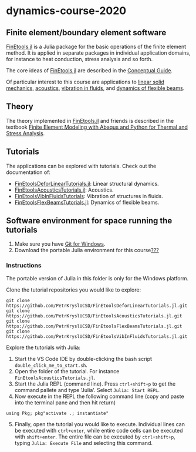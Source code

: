 # dynamics-course-2020

## Finite element/boundary element software

[FinEtools.jl](https://github.com/PetrKryslUCSD/FinEtools.jl) is a Julia package for the basic operations of the finite element method. It is applied in separate packages in individual application domains, for instance to heat conduction, stress analysis and so forth.

The core ideas of [FinEtools.jl](https://github.com/PetrKryslUCSD/FinEtools.jl) are described in the [Conceptual Guide](https://petrkryslucsd.github.io/FinEtools.jl/latest/guide/guide.html#Guide).

Of particular interest to this course are applications to  [linear solid mechanics](https://github.com/PetrKryslUCSD/FinEtoolsDeforLinearTutorials.jl), [acoustics](https://github.com/PetrKryslUCSD/FinEtoolsAcoustics.jl), [vibration in fluids](https://github.com/PetrKryslUCSD/FinEtoolsVibInFluids.jl), and [dynamics of flexible beams](https://github.com/PetrKryslUCSD/FinEtoolsFlexBeams.jl).

## Theory

The theory implemented in [FinEtools.jl](https://github.com/PetrKryslUCSD/FinEtools.jl) and friends is described in the textbook [Finite Element Modeling with Abaqus and Python for Thermal and Stress Analysis](http://hogwarts.ucsd.edu/~pkrysl/femwabaquspython-book/).


## Tutorials

The applications can be explored with tutorials. Check out the documentation of:

- [FinEtoolsDeforLinearTutorials.jl](https://github.com/PetrKryslUCSD/FinEtoolsDeforLinearTutorials.jl): Linear structural dynamics.
- [FinEtoolsAcousticsTutorials.jl](https://github.com/PetrKryslUCSD/FinEtoolsAcousticsTutorials.jl): Acoustics.
- [FinEtoolsVibInFluidsTutorials](https://github.com/PetrKryslUCSD/FinEtoolsVibInFluidsTutorials.jl): Vibration of structures in fluids.
- [FinEtoolsFlexBeamsTutorials.jl](https://github.com/PetrKryslUCSD/FinEtoolsFlexBeamsTutorials.jl): Dynamics of flexible beams.

## Software environment for space running the tutorials

1. Make sure you have [Git for Windows](https://gitforwindows.org/). 
2. Download the portable Julia environment for this course[???]()

### Instructions

The portable version of Julia in this folder is only for the Windows platform.

Clone the tutorial repositories you would like to explore:
```
git clone https://github.com/PetrKryslUCSD/FinEtoolsDeforLinearTutorials.jl.git
git clone https://github.com/PetrKryslUCSD/FinEtoolsAcousticsTutorials.jl.git
git clone https://github.com/PetrKryslUCSD/FinEtoolsFlexBeamsTutorials.jl.git
git clone https://github.com/PetrKryslUCSD/FinEtoolsVibInFluidsTutorials.jl.git
```

Explore the tutorials with Julia:

1. Start the VS Code IDE by double-clicking the bash script `double_click_me_to_start.sh`.
2. Open the folder of the tutorial. For instance `FinEtoolsAcousticsTutorials.jl`. 
3. Start the Julia REPL (command line). Press `ctrl+shift+p` to get the command pallete and type 'Julia'. Select `Julia: Start REPL`. 
4. Now execute in the REPL the following command line (copy and paste into the terminal pane and then hit return)
```
using Pkg; pkg"activate .; instantiate"
```
5. Finally, open the tutorial you would like to execute. Individual lines can be executed with `ctrl+enter`, while entire code cells can be executed with `shift+enter`. The entire file can be executed by  `ctrl+shift+p`, typing `Julia: Execute File` and selecting this command.

